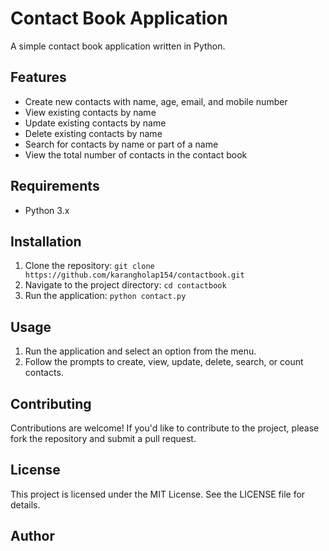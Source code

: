 # Contact Book Application

A simple contact book application written in Python.

## Features

*   Create new contacts with name, age, email, and mobile number
*   View existing contacts by name
*   Update existing contacts by name
*   Delete existing contacts by name
*   Search for contacts by name or part of a name
*   View the total number of contacts in the contact book

## Requirements

*   Python 3.x

## Installation

1.  Clone the repository: `git clone https://github.com/karangholap154/contactbook.git`
2.  Navigate to the project directory: `cd contactbook`
3.  Run the application: `python contact.py`

## Usage

1.  Run the application and select an option from the menu.
2.  Follow the prompts to create, view, update, delete, search, or count contacts. 

## Contributing

Contributions are welcome! If you'd like to contribute to the project, please fork the repository and submit a pull request.

## License

This project is licensed under the MIT License. See the LICENSE file for details.

## Author


